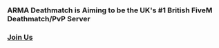 ### ARMA Deathmatch is Aiming to be the UK's #1 British FiveM Deathmatch/PvP Server
### [Join Us](https://armadm.co.uk/discord)

